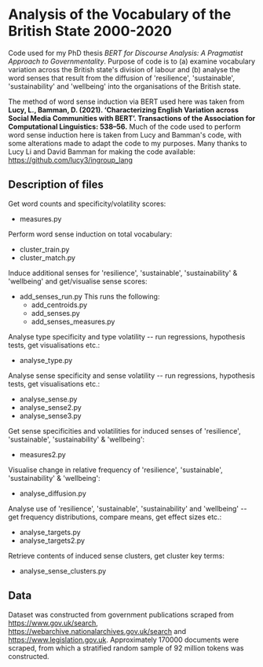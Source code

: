 # Analysis of the Vocabulary of the British State 2000-2020

Code used for my PhD thesis *BERT for Discourse Analysis: A Pragmatist Approach to Governmentality*. Purpose of code is to (a) examine vocabulary variation across the British state's division of labour and (b) analyse the word senses that result from the diffusion of 'resilience', 'sustainable', 'sustainability' and 'wellbeing' into the organisations of the British state.

The method of word sense induction via BERT used here was taken from **Lucy, L., Bamman, D. (2021). ‘Characterizing English Variation across Social Media Communities with BERT’. Transactions of the Association for Computational Linguistics: 538–56.** Much of the code used to perform word sense induction here is taken from Lucy and Bamman's code, with some alterations made to adapt the code to my purposes. Many thanks to Lucy Li and David Bamman for making the code available: https://github.com/lucy3/ingroup_lang 


## Description of files

Get word counts and specificity/volatility scores:
* measures.py

Perform word sense induction on total vocabulary:
* cluster_train.py
* cluster_match.py

Induce additional senses for 'resilience', 'sustainable', 'sustainability' & 'wellbeing' and get/visualise sense scores:
* add_senses_run.py This runs the following:
    * add_centroids.py
    * add_senses.py
    * add_senses_measures.py 
    

Analyse type specificity and type volatility -- run regressions, hypothesis tests, get visualisations etc.:
* analyse_type.py

Analyse sense specificity and sense volatility -- run regressions, hypothesis tests, get visualisations etc.:
* analyse_sense.py
* analyse_sense2.py
* analyse_sense3.py

Get sense specificities and volatilities for induced senses of 'resilience', 'sustainable', 'sustainability' & 'wellbeing':
* measures2.py

Visualise change in relative frequency of 'resilience', 'sustainable', 'sustainability' & 'wellbeing':
* analyse_diffusion.py

Analyse use of 'resilience', 'sustainable', 'sustainability' and 'wellbeing' -- get frequency distributions, compare means, get effect sizes etc.:
* analyse_targets.py
* analyse_targets2.py


Retrieve contents of induced sense clusters, get cluster key terms:
* analyse_sense_clusters.py

## Data
Dataset was constructed from government publications scraped from https://www.gov.uk/search, https://webarchive.nationalarchives.gov.uk/search and https://www.legislation.gov.uk. Approximately 170000 documents were scraped, from which a stratified random sample of 92 million tokens was constructed. 
